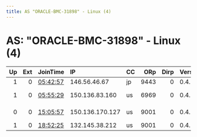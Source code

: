 ```yaml
---
title: AS "ORACLE-BMC-31898" - Linux (4)
---
```


# AS: "ORACLE-BMC-31898" - Linux (4)

|   Up |   Ext | JoinTime                                                                                              | IP              | CC   |   ORp |   Dirp | Version   | Contact                      | Nickname     |   eFamMembers |
|-----:|------:|:------------------------------------------------------------------------------------------------------|:----------------|:-----|------:|-------:|:----------|:-----------------------------|:-------------|--------------:|
|    1 |     0 | [05:42:57](https://nusenu.github.io/OrNetStats/w/relay/EA07B73EC6C14D6D8DBEB187E1B58E4E8317DD24.html) | 146.56.46.67    | jp   |  9443 |      0 | 0.4.7.10  | tor9443.tag@erine.email      | redacted     |             1 |
|    1 |     0 | [05:55:29](https://nusenu.github.io/OrNetStats/w/relay/870C0190420E24CA4905FA4B05DFDB312CA67C1A.html) | 150.136.83.160  | us   |  6969 |      0 | 0.4.6.10  | Jacob &lt;tor@webby.anonaddy | TheFastBoi   |             1 |
|    0 |     0 | [15:05:57](https://nusenu.github.io/OrNetStats/w/relay/C740EB541D4ECB7EA7BC09C27AD3ECCB9119BB47.html) | 150.136.170.127 | us   |  9001 |      0 | 0.4.6.10  | Random Person &lt;nobody AT  | BoomerIsland |             1 |
|    1 |     0 | [18:52:25](https://nusenu.github.io/OrNetStats/w/relay/986132ABB5D512FAF40E63775B6C07227A8A9CB6.html) | 132.145.38.212  | us   |  9001 |      0 | 0.4.7.10  | tor.opera@protonmail.com     | chad2        |             2 |
